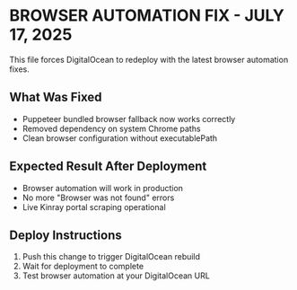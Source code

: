 # BROWSER AUTOMATION FIX - JULY 17, 2025

This file forces DigitalOcean to redeploy with the latest browser automation fixes.

## What Was Fixed
- Puppeteer bundled browser fallback now works correctly
- Removed dependency on system Chrome paths
- Clean browser configuration without executablePath

## Expected Result After Deployment
- Browser automation will work in production
- No more "Browser was not found" errors
- Live Kinray portal scraping operational

## Deploy Instructions
1. Push this change to trigger DigitalOcean rebuild
2. Wait for deployment to complete
3. Test browser automation at your DigitalOcean URL